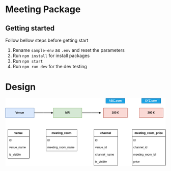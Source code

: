 # Meeting Package


## Getting started
Follow bellow steps before getting start
1) Rename `sample-env` as `.env` and reset the parameters 
2) Run `npm install` for install packages
3) Run `npm start` 
4) Run `npm run dev` for the dev testing 


# Design

<img src="design.png" alt="Design" title="Design">